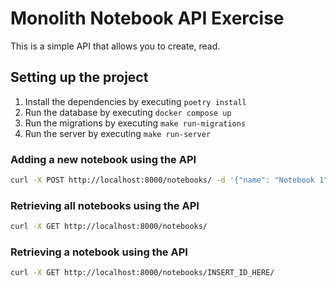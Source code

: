 # Monolith Notebook API Exercise
This is a simple API that allows you to create, read.

## Setting up the project
1. Install the dependencies by executing `poetry install`
2. Run the database by executing `docker compose up`
3. Run the migrations by executing `make run-migrations`
4. Run the server by executing `make run-server`

### Adding a new notebook using the API
```bash
curl -X POST http://localhost:8000/notebooks/ -d '{"name": "Notebook 1"}' -H 'Content-Type: application/json'
```

### Retrieving all notebooks using the API
```bash
curl -X GET http://localhost:8000/notebooks/
```

### Retrieving a notebook using the API
```bash
curl -X GET http://localhost:8000/notebooks/INSERT_ID_HERE/
```
